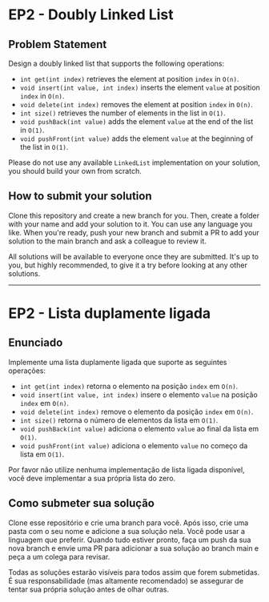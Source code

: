 # EP2 - Doubly Linked List

## Problem Statement

Design a doubly linked list that supports the following operations:

- `int get(int index)` retrieves the element at position `index` in `O(n)`.
- `void insert(int value, int index)` inserts the element `value` at position `index` in `O(n)`.
- `void delete(int index)` removes the element at position `index` in `O(n)`.
- `int size()` retrieves the number of elements in the list in `O(1)`.
- `void pushBack(int value)` adds the element `value` at the end of the list in `O(1)`.
- `void pushFront(int value)` adds the element `value` at the beginning of the list in `O(1)`.

Please do not use any available `LinkedList` implementation on your solution, you should build your own from scratch.

## How to submit your solution

Clone this repository and create a new branch for you. Then, create a folder with your name and add your solution to it. You can use any language you like. When you're ready, push your new branch and submit a PR to add your solution to the main branch and ask a colleague to review it.

All solutions will be available to everyone once they are submitted. It's up to you, but highly recommended, to give it a try before looking at any other solutions.

---

# EP2 - Lista duplamente ligada

## Enunciado

Implemente uma lista duplamente ligada que suporte as seguintes operações:

- `int get(int index)` retorna o elemento na posição `index` em `O(n)`.
- `void insert(int value, int index)` insere o elemento `value` na posição `index` em `O(n)`.
- `void delete(int index)` remove o elemento da posição `index` em `O(n)`.
- `int size()` retorna o número de elementos da lista em `O(1)`.
- `void pushBack(int value)` adiciona o elemento `value` ao final da lista em `O(1)`.
- `void pushFront(int value)` adiciona o elemento `value` no começo da lista em `O(1)`.

Por favor não utilize nenhuma implementação de lista ligada disponível, você deve implementar a sua própria lista do zero.

## Como submeter sua solução

Clone esse repositório e crie uma branch para você. Após isso, crie uma pasta com o seu nome e adicione a sua solução nela. Você pode usar a linguagem que preferir. Quando tudo estiver pronto, faça um push da sua nova branch e envie uma PR para adicionar a sua solução ao branch main e peça a um colega para revisar.

Todas as soluções estarão visíveis para todos assim que forem submetidas. É sua responsabilidade (mas altamente recomendado) se assegurar de tentar sua própria solução antes de olhar outras.
